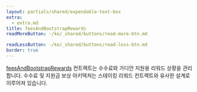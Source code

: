 ```yaml
---
layout: partials/shared/expendable-text-box
extra:
  - extra.md
title: feesAndBootstrapRewards
readMoreButton: -/ko/_shared/buttons/read-more-btn.md

readLessButton: -/ko/_shared/buttons/read-less-btn.md
border: true
---
```


[feesAndBootstrapRewards](https://etherscan.io/0xda7e381544Fc73cad7D9E63C86e561452b9B9E9C) 컨트랙트는 수수료와 가디언 지원용 리워드 상황을 관리합니다. 수수료 및 지원금 보상 아키텍처는 스테이킹 리워드 컨트랙트와 유사한 설계로 이루어져 있습니다.
